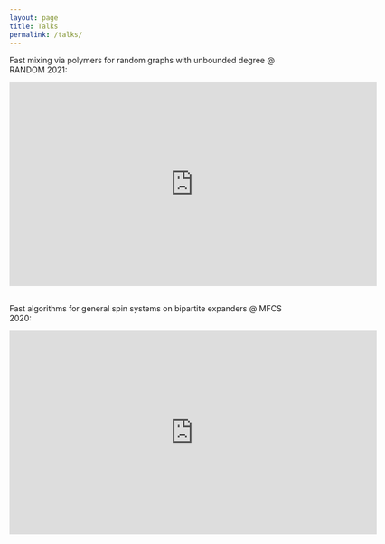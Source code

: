 ```yaml
---
layout: page                                                                    
title: Talks                                                                    
permalink: /talks/                                                              
---                                                                             
```

                                                                              
Fast mixing via polymers for random graphs with unbounded degree @ RANDOM 2021:

<div style="text-align: center;"><iframe width="650" height="360" src="https://www.youtube.com/embed/vm63R9EDElo" title="YouTube video player" frameborder="0" allow="accelerometer; autoplay; clipboard-write; encrypted-media; gyroscope; picture-in-picture" allowfullscreen></iframe></div>

<br>

Fast algorithms for general spin systems on bipartite expanders @ MFCS 2020:

<div style="text-align: center;"><iframe width="650" height="360" src="https://www.youtube.com/embed/YZ0BJ2S_Yp8" title="YouTube video player" frameborder="0" allow="accelerometer; autoplay; clipboard-write; encrypted-media; gyroscope; picture-in-picture" allowfullscreen></iframe></div>
